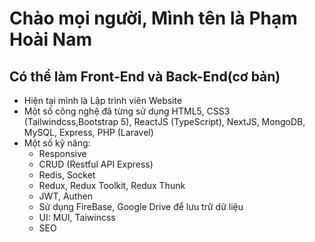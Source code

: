 # Chào mọi người, Mình tên là Phạm Hoài Nam
## Có thể làm Front-End và Back-End(cơ bản)
* Hiện tại mình là Lập trình viên Website
* Một số công nghệ đã từng sử dụng HTML5, CSS3 (Tailwindcss,Bootstrap 5), ReactJS (TypeScript), NextJS, MongoDB, MySQL, Express, PHP (Laravel)
* Một số kỹ năng:
   * Responsive
   * CRUD (Restful API Express)
   * Redis, Socket
   * Redux, Redux Toolkit, Redux Thunk
   * JWT, Authen
   * Sử dụng FireBase, Google Drive để lưu trữ dữ liệu
   * UI: MUI, Taiwincss
   * SEO

